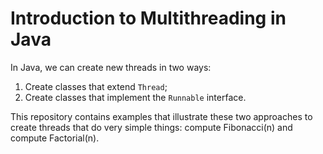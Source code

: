 # Introduction to Multithreading in Java



In Java, we can create new threads in two ways:

1.  Create classes that extend `Thread`;
2.  Create classes that implement the `Runnable` interface.

This repository contains examples that illustrate these two approaches to create threads that do very simple things: compute Fibonacci(n) and compute Factorial(n).